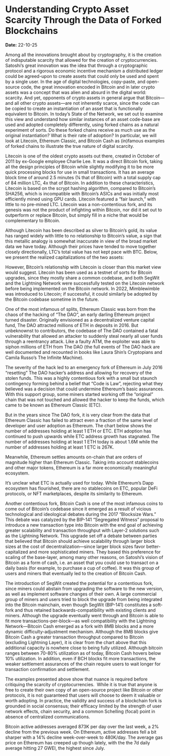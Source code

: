 # Understanding Crypto Asset Scarcity Through the Data of Forked Blockchains

**Date:** 22-10-25

Among all the innovations brought about by cryptography, it is the creation of  indisputable scarcity that allowed for the creation of cryptocurrencies. Satoshi’s great innovation was the idea that through a cryptographic protocol and a rigorous economic incentive mechanism a distributed ledger could be agreed-upon to create assets that could only be used and spent by a single user. In the age of digital technologies, copy-paste, and open-source code, the great innovation encoded in Bitcoin and in later crypto assets was a concept that was alien and absurd in the digital world: scarcity. And yet, opponents of crypto assets in general argue that Bitcoin—and all other crypto assets—are not inherently scarce, since the code can be copied to create an instantiation of an asset that is functionally equivalent to Bitcoin. In today’s State of the Network, we set out to examine this view and understand how similar instances of an asset code-base are used and adopted completely differently, using forked chains as a natural experiment of sorts. Do these forked chains receive as much use as the original instantiation? What is their rate of adoption? In particular, we will look at Litecoin, Ethereum Classic, and Bitcoin Cash as (in)famous examples of forked chains to illustrate the true nature of digital scarcity.

Litecoin is one of the oldest crypto assets out there, created in October of 2011 by ex-Google employee Charlie Lee. It was a direct Bitcoin fork, taking all the design principles of Bitcoin while slightly modifying it to be more quick processing blocks for use in small transactions. It has an average block time of around 2.5 minutes (¼ that of Bitcoin) with a total supply cap of 84 million LTC, 4x that of Bitcoin. In addition to these characteristics, Litecoin is based on the scrypt hashing algorithm, compared to Bitcoin’s SHA256, which is incompatible with Bitcoin’s ASICs and was initially most efficiently mined using GPU cards. Litecoin featured a “fair launch,” with little to no pre-mined LTC. Litecoin was a non-contentious fork, and its genesis was not the product of infighting within Bitcoin, nor did it set out to outperform or replace Bitcoin, but simply fill in a niche that would be complementary to Bitcoin.

Although Litecoin has been described as silver to Bitcoin’s gold, its value has ranged widely with little to no relationship to Bitcoin’s value, a sign that this metallic analogy is somewhat inaccurate in view of the broad market data we have today. Although their prices have tended to move together closely directionally, LTC’s total value has not kept pace with BTC. Below, we present the realized capitalizations of the two assets:

However, Bitcoin’s relationship with Litecoin is closer than this market view would suggest. Litecoin has been used as a testnet of sorts for Bitcoin upgrades, since they mostly share a common codebase, and both SegWit and the Lightning Network were successfully tested on the Litecoin network before being implemented on the Bitcoin network. In 2022, Mimblewimble was introduced to Litecoin; if successful, it could similarly be adopted by the Bitcoin codebase sometime in the future.

One of the most infamous of splits, Ethereum Classic was born from the chaos of the hacking of “The DAO”, an early darling Ethereum project turned disaster. Originally envisioned as a decentralized venture capital fund, The DAO attracted millions of ETH in deposits in 2016. But unbeknownst to contributors, the codebase of The DAO contained a fatal vulnerability that allowed an attacker to suddenly steal nearly all user funds through a reentrancy attack. Like a faulty ATM, the exploiter was able to siphon millions of ETH from The DAO (the full events of The DAO hack are well documented and recounted in books like Laura Shin’s Cryptopians and Camila Russo’s The Infinite Machine).

The severity of the hack led to an emergency fork of Ethereum in July 2016 “resetting” The DAO hacker’s address and allowing for recovery of the stolen funds. This was a highly contentious fork with a small but staunch contingency forming behind a belief that “Code is Law”, rejecting what they believed was a decision that could undermine Ethereum’s basic assurances. With this support group, some miners started working off the “original” chain that was not touched and allowed the hacker to keep the funds, which came to be known as Ethereum Classic (ETC).

But in the years since The DAO fork, it is very clear from the data that Ethereum Classic has failed to attract even a fraction of the same level of developer and user adoption as Ethereum. The chart below shows the number of addresses holding at least 1 ETH or ETC. ETH adoption has continued to push upwards while ETC address growth has stagnated. The number of addresses holding at least 1 ETH today is about 1.6M while the number of addresses holding at least 1 ETC is 267K.

Meanwhile, Ethereum settles amounts on-chain that are orders of magnitude higher than Ethereum Classic. Taking into account stablecoins and other major tokens, Ethereum is a far more economically meaningful ecosystem.

It’s unclear what ETC is actually used for today. While Ethereum’s Dapp ecosystem has flourished, there are no stablecoins on ETC, popular DeFi protocols, or NFT marketplaces, despite its similarity to Ethereum.

Another contentious fork, Bitcoin Cash is one of the most infamous coins to come out of Bitcoin’s codebase since it emerged as a result of vicious technological and ideological debates during the 2017 “Blocksize Wars.” This debate was catalyzed by the BIP-141 “Segregated Witness” proposal to introduce a new transaction type into Bitcoin with the end goal of achieving greater scalability and transaction throughput with Layer-2 solutions such as the Lightning Network. This upgrade set off a debate between parties that believed that Bitcoin should achieve scalability through larger block sizes at the cost of decentralization—since larger block sizes favor better-capitalized and more sophisticated miners. They based this preference for scaling of the base-layer, among many other reasons, on Satoshi’s vision of Bitcoin as a form of cash, i.e. an asset that you could use to transact on a daily basis (for example, to purchase a cup of coffee). It was this group of users and miners that eventually led to the creation of Bitcoin Cash.

The introduction of SegWit created the potential for a contentious fork, since miners could abstain from upgrading the software to the new version, as well as implement software changes of their own. A large commercial group of miners and users tried to block the upgrade from being integrated into the Bitcoin mainchain, even though SegWit (BIP-141) constitutes a soft-fork and thus retained backwards-compatibility with existing clients and miners. Although the upgrade eventually went through and Bitcoin is able to fit more transactions-per-block—as well compatibility with the Lightning Network—Bitcoin Cash emerged as a fork with 8MB blocks and a more dynamic difficulty-adjustment mechanism. Although the 8MB blocks give Bitcoin Cash a greater transaction throughput compared to Bitcoin (excluding Lightning Layer), it is clear from the chart above that this additional capacity is nowhere close to being fully utilized. Although bitcoin ranges between 70-80% utilization as of today, Bitcoin Cash hovers below 10% utilization. In addition, even if BCH blocks fit more transactions, the weaker settlement assurances of the chain require users to wait longer for transaction confirmation and settlement.

The examples presented above show that nuance is required before critiquing the scarcity of cryptocurrencies.  While it is true that anyone is free to create their own copy of an open-source project like Bitcoin or other protocols, it is not guaranteed that users will choose to deem it valuable or worth adopting. In practice, the validity and success of a blockchain fork is grounded in social consensus; their efficacy limited by the strength of user network effects, chain security, and a common Schelling (focal) point in absence of centralized communications.

Bitcoin active addresses averaged 873K per day over the last week, a 2% decline from the previous week. On Ethereum, active addresses fell a bit sharper with a 14% decline week-over-week to 480K/day. The average gas price on Ethereum has creeped up though lately, with the the 7d daily average hitting 27 GWEI, the highest since July.